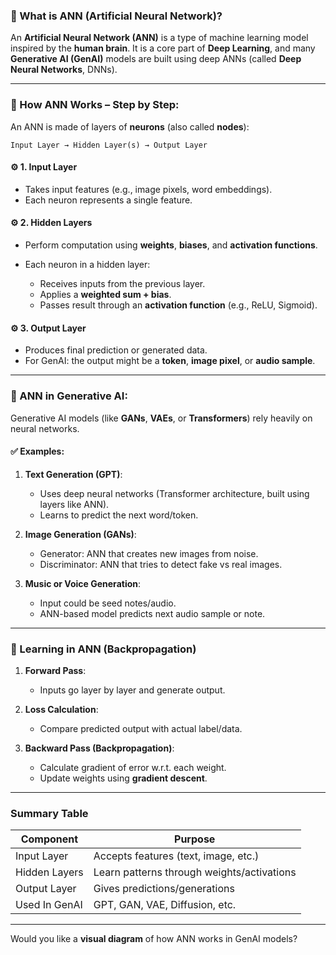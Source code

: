 ### 📌 What is **ANN (Artificial Neural Network)**?

An **Artificial Neural Network (ANN)** is a type of machine learning model inspired by the **human brain**. It is a core part of **Deep Learning**, and many **Generative AI (GenAI)** models are built using deep ANNs (called **Deep Neural Networks**, DNNs).

---

### 🧠 How ANN Works – Step by Step:

An ANN is made of layers of **neurons** (also called **nodes**):

```
Input Layer → Hidden Layer(s) → Output Layer
```

#### ⚙️ 1. **Input Layer**

* Takes input features (e.g., image pixels, word embeddings).
* Each neuron represents a single feature.

#### ⚙️ 2. **Hidden Layers**

* Perform computation using **weights**, **biases**, and **activation functions**.
* Each neuron in a hidden layer:

  * Receives inputs from the previous layer.
  * Applies a **weighted sum + bias**.
  * Passes result through an **activation function** (e.g., ReLU, Sigmoid).

#### ⚙️ 3. **Output Layer**

* Produces final prediction or generated data.
* For GenAI: the output might be a **token**, **image pixel**, or **audio sample**.

---

### 🧠 ANN in Generative AI:

Generative AI models (like **GANs**, **VAEs**, or **Transformers**) rely heavily on neural networks.

#### ✅ Examples:

1. **Text Generation (GPT)**:

   * Uses deep neural networks (Transformer architecture, built using layers like ANN).
   * Learns to predict the next word/token.

2. **Image Generation (GANs)**:

   * Generator: ANN that creates new images from noise.
   * Discriminator: ANN that tries to detect fake vs real images.

3. **Music or Voice Generation**:

   * Input could be seed notes/audio.
   * ANN-based model predicts next audio sample or note.

---

### 🔄 Learning in ANN (Backpropagation)

1. **Forward Pass**:

   * Inputs go layer by layer and generate output.

2. **Loss Calculation**:

   * Compare predicted output with actual label/data.

3. **Backward Pass (Backpropagation)**:

   * Calculate gradient of error w\.r.t. each weight.
   * Update weights using **gradient descent**.

---

### Summary Table

| Component     | Purpose                                    |
| ------------- | ------------------------------------------ |
| Input Layer   | Accepts features (text, image, etc.)       |
| Hidden Layers | Learn patterns through weights/activations |
| Output Layer  | Gives predictions/generations              |
| Used In GenAI | GPT, GAN, VAE, Diffusion, etc.             |

---

Would you like a **visual diagram** of how ANN works in GenAI models?
